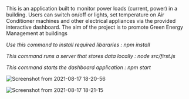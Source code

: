 This is an application built to monitor power loads (current, power) in a building. Users can switch on/off or lights, set temperature on Air Conditioner machines and other electrical appliances via the provided interactive dashboard.
The aim of the project is to promote Green Energy Management at buildings

*Use this command to install required libararies :     npm install*

*This command runs a server that stores data locally : node src/first.js*

*This command starts the dashboard application :       npm start*

![Screenshot from 2021-08-17 18-20-56](https://user-images.githubusercontent.com/37502075/129731498-c0a385bc-47c0-4757-b145-a7d60eaf3c03.png)


![Screenshot from 2021-08-17 18-21-15](https://user-images.githubusercontent.com/37502075/129731538-b760e0fd-00c6-46a7-9bdb-586f1f1b0822.png)

